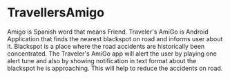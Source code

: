 # TravellersAmigo

Amigo is Spanish word that means Friend. Traveler's AmiGo is Android Application that finds the nearest blackspot on road and informs user about it.
Blackspot is a place where the road accidents are historically been concentrated.
The Traveler's AmiGo app will alert the user by playing one alert tune and also by showing notification in text format about the blackspot he is approaching. This will help to reduce the accidents on road.
